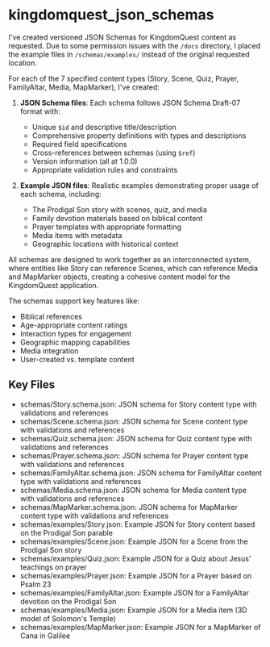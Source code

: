# kingdomquest_json_schemas

I've created versioned JSON Schemas for KingdomQuest content as requested. Due to some permission issues with the `/docs` directory, I placed the example files in `/schemas/examples/` instead of the original requested location.

For each of the 7 specified content types (Story, Scene, Quiz, Prayer, FamilyAltar, Media, MapMarker), I've created:

1. **JSON Schema files**: Each schema follows JSON Schema Draft-07 format with:
   - Unique `$id` and descriptive title/description
   - Comprehensive property definitions with types and descriptions
   - Required field specifications
   - Cross-references between schemas (using `$ref`)
   - Version information (all at 1.0.0)
   - Appropriate validation rules and constraints

2. **Example JSON files**: Realistic examples demonstrating proper usage of each schema, including:
   - The Prodigal Son story with scenes, quiz, and media
   - Family devotion materials based on biblical content
   - Prayer templates with appropriate formatting
   - Media items with metadata
   - Geographic locations with historical context

All schemas are designed to work together as an interconnected system, where entities like Story can reference Scenes, which can reference Media and MapMarker objects, creating a cohesive content model for the KingdomQuest application.

The schemas support key features like:
- Biblical references
- Age-appropriate content ratings
- Interaction types for engagement
- Geographic mapping capabilities
- Media integration
- User-created vs. template content

## Key Files

- schemas/Story.schema.json: JSON schema for Story content type with validations and references
- schemas/Scene.schema.json: JSON schema for Scene content type with validations and references
- schemas/Quiz.schema.json: JSON schema for Quiz content type with validations and references
- schemas/Prayer.schema.json: JSON schema for Prayer content type with validations and references
- schemas/FamilyAltar.schema.json: JSON schema for FamilyAltar content type with validations and references
- schemas/Media.schema.json: JSON schema for Media content type with validations and references
- schemas/MapMarker.schema.json: JSON schema for MapMarker content type with validations and references
- schemas/examples/Story.json: Example JSON for Story content based on the Prodigal Son parable
- schemas/examples/Scene.json: Example JSON for a Scene from the Prodigal Son story
- schemas/examples/Quiz.json: Example JSON for a Quiz about Jesus' teachings on prayer
- schemas/examples/Prayer.json: Example JSON for a Prayer based on Psalm 23
- schemas/examples/FamilyAltar.json: Example JSON for a FamilyAltar devotion on the Prodigal Son
- schemas/examples/Media.json: Example JSON for a Media item (3D model of Solomon's Temple)
- schemas/examples/MapMarker.json: Example JSON for a MapMarker of Cana in Galilee
